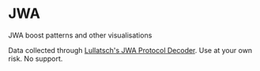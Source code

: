 # JWA
JWA boost patterns and other visualisations

Data collected through [Lullatsch's JWA Protocol Decoder](https://github.com/Lullatsch/JWA-Protocol-Decoder).
Use at your own risk. No support. 
